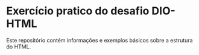 # Exercício pratico do desafio DIO-HTML
Este repositório contém informações e exemplos básicos sobre a estrutura do HTML.
